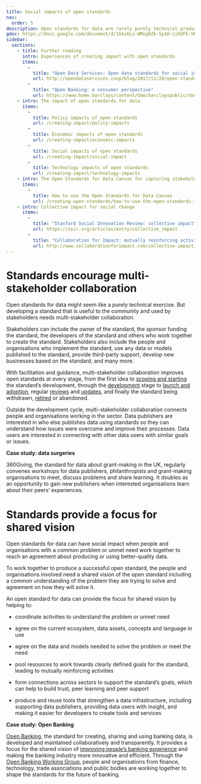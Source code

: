 ```yaml
---
title: Social impacts of open standards
nav:
  order: 5
description: Open standards for data are rarely purely technical products. Successful standards engage with many stakeholders, from the people and organisations directly involved in developing the open standards to those who are impacted by them.
gdoc: https://docs.google.com/document/d/1k6z6Lx-WMig8Zk-5p1H-ciDdFE-VRIzoKq-BFOGcb_A/edit?usp=sharing
sidebar:
  sections:
    - title: Further reading
      intro: Experiences of creating impact with open standards
      items:
        -
          title: "Open Data Services: Open data standards for social impact"
          url: http://opendataservices.coop/blog/2017/11/20/open-standards-for-social-impact.html
        -          
          title: "Open Banking: a consumer perspective"
          url: https://www.home.barclays/content/dam/barclayspublic/docs/Citizenship/Research/Open%20Banking%20A%20Consumer%20Perspective%20Faith%20Reynolds%20January%202017.pdf    
    - intro: The impact of open standards for data
      items:
        -
          title: Policy impacts of open standards
          url: /creating-impact/policy-impacts        
        -
          title: Economic impacts of open standards
          url: /creating-impact/economic-impacts
        -
          title: Social impacts of open standards
          url: /creating-impact/social-impact
        -
          title: Technology impacts of open standards
          url: /creating-impact/technology-impacts    
    - intro: The Open Standards for Data Canvas for capturing stakeholders’ needs
      items:
        -
          title: How to use the Open Standards for Data Canvas
          url: /creating-open-standards/how-to-use-the-open-standards-for-data-canvas/index    
    - intro: Collective impact for social change
      items:
        -
          title: "Stanford Social Innovation Review: collective impact"
          url: https://ssir.org/articles/entry/collective_impact        
        -
          title: "Collaboration for Impact: mutually reinforcing activities"
          url: http://www.collaborationforimpact.com/collective-impact/mutually-reinforcing-activities/
---
```


# Standards encourage multi-stakeholder collaboration

Open standards for data might seem like a purely technical exercise. But developing a standard that is useful to the community and used by stakeholders needs multi-stakeholder collaboration.

Stakeholders can include the owner of the standard, the sponsor funding the standard, the developers of the standard and others who work together to create the standard. Stakeholders also include the people and organisations who implement the standard, use any data or models published to the standard, provide third-party support, develop new businesses based on the standard, and many more.

With facilitation and guidance, multi-stakeholder collaboration improves open standards at every stage, from the first idea to [scoping and starting](/creating-open-standards/developing-standards/scoping-and-starting) the standard’s development, through the [development](/creating-open-standards/developing-standards/development) stage to [launch and adoption](/creating-open-standards/developing-standards/launch-and-adoption), regular [reviews](/creating-open-standards/developing-standards/review) and [updates](/creating-open-standards/developing-standards/update-or-retire), and finally the standard being withdrawn, [retired](/creating-open-standards/developing-standards/update-or-retire) or abandoned.

Outside the development cycle, multi-stakeholder collaboration connects people and organisations working in the sector. Data publishers are interested in who else publishes data using standards so they can understand how issues were overcome and improve their processes. Data users are interested in connecting with other data users with similar goals or issues. 

**Case study: data surgeries**

360Giving, the standard for data about grant-making in the UK, regularly convenes workshops for data publishers, philanthropists and grant-making organisations to meet, discuss problems and share learning. It doubles as an opportunity to gain new publishers when interested organisations learn about their peers’ experiences.

# Standards provide a focus for shared vision

Open standards for data can have social impact when people and organisations with a common problem or unmet need work together to reach an agreement about producing or using better-quality data. 

To work together to produce a successful open standard, the people and organisations involved need a shared vision of the open standard including a common understanding of the problem they are trying to solve and agreement on how they will solve it.

An open standard for data can provide the focus for shared vision by helping to:

* coordinate activities to understand the problem or unmet need

* agree on the current ecosystem, data assets, concepts and language in use

* agree on the data and models needed to solve the problem or meet the need

* pool resources to work towards clearly defined goals for the standard, leading to mutually reinforcing activities

* form connections across sectors to support the standard’s goals, which can help to build trust, peer learning and peer support

* produce and reuse tools that strengthen a data infrastructure, including supporting data publishers, providing data users with insight, and making it easier for developers to create tools and services 

**Case study: Open Banking**

[Open Banking](https://www.openbanking.org.uk/), the standard for creating, sharing and using banking data, is developed and maintained collaboratively and transparently. It provides a focus for the shared vision of [improving people’s banking experience](https://theodi.org/open-banking-standard) and making the banking industry more innovative and efficient. Through the [Open Banking Working Group](https://theodi.org/news/open-banking-working-group-terms-of-reference), people and organisations from finance, technology, trade associations and public bodies are working together to shape the standards for the future of banking.

